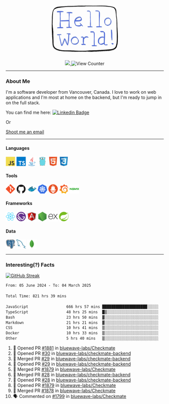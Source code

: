 <div align="center">
    <img src="./img/hello_world.webp" height="200px" width="">
    <div>
        <a href="https://www.linkedin.com/in/ajhollid">
            <img src="https://img.shields.io/badge/LinkedIn-blue"/>
        </a>
        <img src="https://komarev.com/ghpvc/?username=ajhollid&color=yellow" alt="View Counter">
    </div>
</div>

---

### About Me

I'm a software developer from Vancouver, Canada. I love to work on web applications and I'm most at home on the backend, but I'm ready to jump in on the full stack.

You can find me here: [![Linkedin Badge](https://img.shields.io/badge/-ajhollid-blue?style=flat&logo=Linkedin&logoColor=white)](https://www.linkedin.com/in/ajhollid)

Or

[Shoot me an email](mailto:ajhollid@gmail.com)

---

#### Languages

<div>
    <img src="./img/devicons/javascript-original.svg" width=30 height=30 alt="JavaScript">
    <img src="/img/devicons/typescript-original.svg" width=30 height=30 alt="TypeScript">
    <img src="./img/devicons/java-original.svg" width=30 height=30 alt="Java">
    <img src="./img/devicons/go-original.svg" width=30 height=30 alt="Golang">
    <img src="./img/devicons/html5-original.svg" width=30 height=30 alt="HTML 5">
    <img src="./img/devicons/css3-original.svg" width=30 height=30 alt="CSS 3">
</div>

#### Tools

<div>
    <img src="./img/devicons/git-original.svg" width=30 height=30 alt="Git">
    <img src="./img/devicons/github-original.svg" width=30 height=30 alt="Github">
    <img src="./img/devicons/docker-original.svg" width=30 
    height=30 alt="Docker">
    <img src="./img/devicons/kubernetes-original.svg" width=30 height=30 alt="K8">
    <img src="./img/devicons/prometheus-original.svg" width=30 height=30 alt="Prometheus">
    <img src="./img/devicons/grafana-original.svg" width=30 height=30 alt="Grafana">
    <img src="./img/devicons/nginx-original.svg" width=30 height=30 alt="Nginx">
</div>

#### Frameworks

<div>
    <img src="./img/devicons/react-original.svg" width=30 height=30 alt="React">
    <img src="./img/devicons/gatsby-original.svg" width=30 height=30 alt="Gatsby">
    <img src="./img/devicons/angularjs-original.svg" width=30 height=30 alt="AngularJS">
    <img src="./img/devicons/nodejs-original.svg" width=30 height=30 alt="NodeJS">
    <img src="./img/devicons/express-original.svg" width=30 height=30 alt="Express">
    <img src="./img/devicons/spring-original.svg" width=30 height=30 alt="Spring">
</div>

#### Data

<div>
    <img src="./img/devicons/postgresql-original.svg" width=30 height=30 alt="Postgresql">
    <img src="./img/devicons/mysql-original.svg" width=30 height=30 alt="Mysql">
    <img src="./img/devicons/mongodb-original.svg" width=30 height=30 alt="MongoDB">
</div>

---

### Interesting(?) Facts

[![GitHub Streak](http://github-readme-streak-stats.herokuapp.com?user=ajhollid)](https://git.io/streak-stats)

 <!--START_SECTION:waka-->

```txt
From: 05 June 2024 - To: 04 March 2025

Total Time: 821 hrs 39 mins

JavaScript                 666 hrs 57 mins ████████████████████░░░░░   80.62 %
TypeScript                 48 hrs 25 mins  █▒░░░░░░░░░░░░░░░░░░░░░░░   05.85 %
Bash                       23 hrs 50 mins  ▓░░░░░░░░░░░░░░░░░░░░░░░░   02.88 %
Markdown                   21 hrs 21 mins  ▓░░░░░░░░░░░░░░░░░░░░░░░░   02.58 %
CSS                        10 hrs 41 mins  ▒░░░░░░░░░░░░░░░░░░░░░░░░   01.29 %
Docker                     10 hrs 33 mins  ▒░░░░░░░░░░░░░░░░░░░░░░░░   01.28 %
Other                      5 hrs 40 mins   ▒░░░░░░░░░░░░░░░░░░░░░░░░   00.69 %
```

<!--END_SECTION:waka-->


<!--START_SECTION:activity-->
1. 💪 Opened PR [#1881](https://github.com/bluewave-labs/Checkmate/pull/1881) in [bluewave-labs/Checkmate](https://github.com/bluewave-labs/Checkmate)
2. 💪 Opened PR [#30](https://github.com/bluewave-labs/checkmate-backend/pull/30) in [bluewave-labs/checkmate-backend](https://github.com/bluewave-labs/checkmate-backend)
3. 🎉 Merged PR [#29](https://github.com/bluewave-labs/checkmate-backend/pull/29) in [bluewave-labs/checkmate-backend](https://github.com/bluewave-labs/checkmate-backend)
4. 💪 Opened PR [#29](https://github.com/bluewave-labs/checkmate-backend/pull/29) in [bluewave-labs/checkmate-backend](https://github.com/bluewave-labs/checkmate-backend)
5. 🎉 Merged PR [#1879](https://github.com/bluewave-labs/Checkmate/pull/1879) in [bluewave-labs/Checkmate](https://github.com/bluewave-labs/Checkmate)
6. 🎉 Merged PR [#28](https://github.com/bluewave-labs/checkmate-backend/pull/28) in [bluewave-labs/checkmate-backend](https://github.com/bluewave-labs/checkmate-backend)
7. 💪 Opened PR [#28](https://github.com/bluewave-labs/checkmate-backend/pull/28) in [bluewave-labs/checkmate-backend](https://github.com/bluewave-labs/checkmate-backend)
8. 💪 Opened PR [#1879](https://github.com/bluewave-labs/Checkmate/pull/1879) in [bluewave-labs/Checkmate](https://github.com/bluewave-labs/Checkmate)
9. 🎉 Merged PR [#1878](https://github.com/bluewave-labs/Checkmate/pull/1878) in [bluewave-labs/Checkmate](https://github.com/bluewave-labs/Checkmate)
10. 🗣 Commented on [#1799](https://github.com/bluewave-labs/Checkmate/pull/1799#issuecomment-2701657646) in [bluewave-labs/Checkmate](https://github.com/bluewave-labs/Checkmate)
<!--END_SECTION:activity-->
